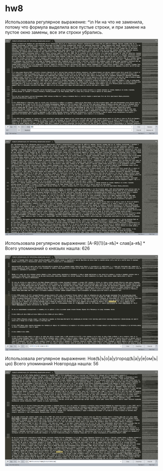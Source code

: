 # hw8

Использовала регулярное выражение: ^\n Ни на что не заменила, потому что формула выделила все пустые строки, и при замене на пустое окно замены, все эти строки убрались. 

![photo1](https://raw.githubusercontent.com/Alinasaa/hw8screenshots/master/Снимок%20экрана%202018-06-01%20в%2021.19.56.png "до применения формулы")

![photo2](https://raw.githubusercontent.com/Alinasaa/hw8screenshots/master/Снимок%20экрана%202018-06-01%20в%2021.20.12.png "после применения формулы")

Использовала регулярное выражение: [А-Я]{1}[а-яѣ]* слав[а-яѣ] * Всего упоминаний о князьях нашла: 626

![photo3](https://raw.githubusercontent.com/Alinasaa/hw8screenshots/master/Снимок%20экрана%202018-06-02%20в%2017.18.15.png)

Использовала регулярное выражение: Нов(ѣ|ъ|о|а|у)город(ѣ|а|у|е|ом|ъ|цю) Всего упоминаний Новгорода нашла: 56

![photo4](https://raw.githubusercontent.com/Alinasaa/hw8screenshots/master/Снимок%20экрана%202018-06-01%20в%2021.32.47.png)
